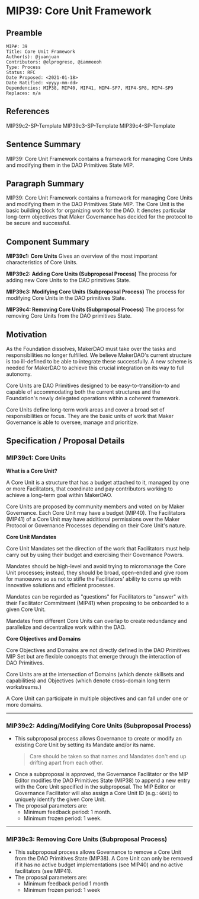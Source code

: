 # MIP39: Core Unit Framework

## Preamble
```
MIP#: 39
Title: Core Unit Framework
Author(s): @juanjuan
Contributors: @elprogreso, @iammeeoh
Type: Process
Status: RFC
Date Proposed: <2021-01-18>
Date Ratified: <yyyy-mm-dd>
Dependencies: MIP38, MIP40, MIP41, MIP4-SP7, MIP4-SP8, MIP4-SP9
Replaces: n/a
```
## References
MIP39c2-SP-Template
MIP39c3-SP-Template
MIP39c4-SP-Template

## Sentence Summary

MIP39: Core Unit Framework contains a framework for managing Core Units and modifying them in the DAO Primitives State MIP.

## Paragraph Summary

MIP39: Core Unit Framework contains a framework for managing Core Units and modifying them in the DAO Primitives State MIP. The Core Unit is the basic building block for organizing work for the DAO. It denotes particular long-term objectives that Maker Governance has decided for the protocol to be secure and successful.

## Component Summary

**MIP39c1: Core Units**
Gives an overview of the most important characteristics of Core Units.

**MIP39c2: Adding Core Units (Subproposal Process)**
The process for adding new Core Units to the DAO primitives State.

**MIP39c3: Modifying Core Units (Subproposal Process)**
The process for modifying Core Units in the DAO primitives State.

**MIP39c4: Removing Core Units (Subproposal Process)**
The process for removing Core Units from the DAO primitives State.

## Motivation

As the Foundation dissolves, MakerDAO must take over the tasks and responsibilities no longer fulfilled. We believe MakerDAO's current structure is too ill-defined to be able to integrate these successfully. A new scheme is needed for MakerDAO to achieve this crucial integration on its way to full autonomy.

Core Units are DAO Primitives designed to be easy-to-transition-to and capable of accommodating both the current structures and the Foundation's newly delegated operations within a coherent framework.

Core Units define long-term work areas and cover a broad set of responsibilities or focus. They are the basic units of work that Maker Governance is able to oversee, manage and prioritize.

## Specification / Proposal Details

### MIP39c1: Core Units

**What is a Core Unit?**

A Core Unit is a structure that has a budget attached to it, managed by one or more Facilitators, that coordinate and pay contributors working to achieve a long-term goal within MakerDAO.

Core Units are proposed by community members and voted on by Maker Governance. Each Core Unit may have a budget (MIP40). The Facilitators (MIP41) of a Core Unit may have additional permissions over the Maker Protocol or Governance Processes depending on their Core Unit's nature.


**Core Unit Mandates**

Core Unit Mandates set the direction of the work that Facilitators must help carry out by using their budget and exercising their Governance Powers.

Mandates should be high-level and avoid trying to micromanage the Core Unit processes; instead, they should be broad, open-ended and give room for manoeuvre so as not to stifle the Facilitators' ability to come up with innovative solutions and efficient processes.

Mandates can be regarded as "questions" for Facilitators to "answer" with their Facilitator Commitment (MIP41) when proposing to be onboarded to a given Core Unit.

Mandates from different Core Units can overlap to create redundancy and parallelize and decentralize work within the DAO.

**Core Objectives and Domains**

Core Objectives and Domains are not directly defined in the DAO Primitives MIP Set but are flexible concepts that emerge through the interaction of DAO Primitives.

Core Units are at the intersection of Domains (which denote skillsets and capabilities) and Objectives (which denote cross-domain long term workstreams.)

A Core Unit can participate in multiple objectives and can fall under one or more domains.


---

### MIP39c2: Adding/Modifying Core Units (Subproposal Process)

- This subproposal process allows Governance to create or modify an existing Core Unit by setting its Mandate and/or its name.
    > Care should be taken so that names and Mandates don't end up drifting apart from each other.
- Once a subproposal is approved, the Governance Facilitator or the MIP Editor modifies the DAO Primitives State (MIP38) to append a new entry with the Core Unit specified in the subproposal. The MIP Editor or Governance Facilitator will also assign a Core Unit ID (e.g.: `GOV1`) to uniquely identify the given Core Unit.
- The proposal parameters are:
    - Minimum feedback period: 1 month.
    - Minimum frozen period: 1 week.

---

### MIP39c3: Removing Core Units (Subproposal Process)

- This subproposal process allows Governance to remove a Core Unit from the DAO Primitives State (MIP38). A Core Unit can only be removed if it has no active budget implementations (see MIP40) and no active facilitators (see MIP41).
- The proposal parameters are:
    - Minimum feedback period 1 month
    - Minimum frozen period: 1 week
